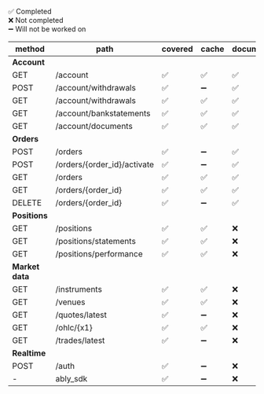 ✅ Completed <br/>
❌ Not completed <br/>
➖ Will not be worked on <br/>

| method | path | covered | cache | documentation | tests |
| - | - | - | - | - | - |
| <b>Account</b> | | | | | |
| GET | /account | ✅ | ✅ | ✅ | ✅ |
| POST | /account/withdrawals | ✅ | ➖ | ✅ | ✅ |
| GET | /account/withdrawals | ✅ | ✅ | ✅ | ✅ |
| GET | /account/bankstatements | ✅ | ✅ | ✅ | ✅ |
| GET | /account/documents | ✅ | ✅ | ✅ | ✅ |
| <b>Orders</b> | | | | | |
| POST | /orders | ✅ | ➖ | ✅ | ✅ |
| POST | /orders/{order_id}/activate | ✅ | ➖ | ✅ | ✅ |
| GET | /orders | ✅ | ✅ | ✅ | ✅ |
| GET | /orders/{order_id} | ✅ | ✅ | ✅ | ✅ |
| DELETE | /orders/{order_id} | ✅ | ➖ | ✅ | ✅ |
| <b>Positions</b> | | | | |
| GET | /positions | ✅ | ✅ | ❌ | ✅ |
| GET | /positions/statements | ✅ | ✅ | ❌ | ✅ |
| GET | /positions/performance | ✅ | ✅ | ❌ | ✅ |
| <b>Market data</b> | | | | |
| GET | /instruments | ✅ | ✅ | ❌ | ✅ |
| GET | /venues | ✅ | ✅ | ❌ | ✅ |
| GET | /quotes/latest | ✅ | ➖ | ❌ | ✅ |
| GET | /ohlc/{x1} | ✅ | ✅ | ❌ | ✅ |
| GET | /trades/latest | ✅ | ➖ | ❌ | ✅ |
| <b>Realtime</b> | | | | |
| POST | /auth | ✅ | ➖ | ❌ | ✅ |
| - | ably_sdk | ✅ |  ➖ | ❌ | ✅ |